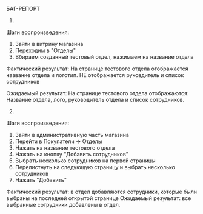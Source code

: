 БАГ-РЕПОРТ

1.
Шаги воспроизведения:
1.  Зайти в витрину магазина
2.  Переходим в "Отделы"
3.  Вбираем созданный тестовый отдел, нажимаем на название отдела

Фактический результат:
На странице тестового отдела отображается название отдела и логотип.
НЕ отображается руковдитель и список сотрудников

Ожидаемый результат:
На странице тестового отдела отображаются: Название отдела, лого, руководитель отдела и список сотрудников.

2.
Шаги воспроизведения:
1.  Зайти в административную часть магазина
2.  Перейти в Покупатели -> Отделы
3.  Нажать на название тестового отдела
4.  Нажать на кнопку "Добавить сотрудников"
5.  Выбрать несколько сотрудников на первой страницы
6.  Перелистнуть на следующую страницу и выбрать несколько сотрудников
7.  Нажать "Добавить"

Фактический результат: в отдел добавляются сотрудники, которые были выбраны на последней открытой странице
Ожидаемый результат: все выбранные сотрудники добавлены в отдел.